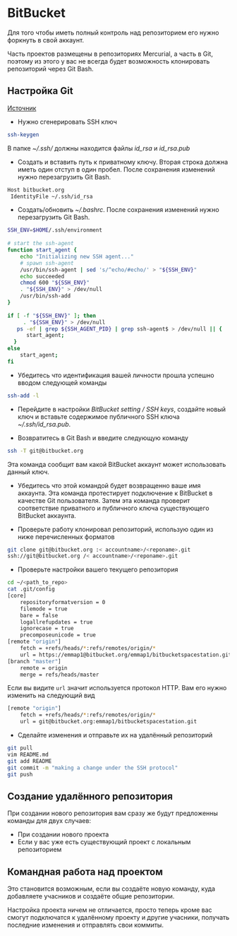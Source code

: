 # BitBucket

Для того чтобы иметь полный контроль над репозиторием его нужно форкнуть в свой аккаунт.

Часть проектов размещены в репозиториях  Mercurial, а часть в Git, поэтому из этого у вас не всегда будет возможность клонировать репозиторий через Git Bash.

## Настройка Git

[Источник][1]

[1]:https://confluence.atlassian.com/bitbucket/set-up-ssh-for-git-728138079.html

* Нужно сгенерировать SSH ключ

```bash
ssh-keygen
```

В папке *~/.ssh/* должны находится файлы *id_rsa* и *id_rsa.pub*

* Создать и вставить путь к приватному ключу. Вторая строка должна иметь один отступ в один пробел. После сохранения изменений нужно перезагрузить Git Bash.

```bash
Host bitbucket.org
 IdentityFile ~/.ssh/id_rsa
```

* Создать/обновить *~/.bashrc*. После сохранения изменений нужно перезагрузить Git Bash.

```bash
SSH_ENV=$HOME/.ssh/environment
  
# start the ssh-agent
function start_agent {
    echo "Initializing new SSH agent..."
    # spawn ssh-agent
    /usr/bin/ssh-agent | sed 's/^echo/#echo/' > "${SSH_ENV}"
    echo succeeded
    chmod 600 "${SSH_ENV}"
    . "${SSH_ENV}" > /dev/null
    /usr/bin/ssh-add
}
  
if [ -f "${SSH_ENV}" ]; then
     . "${SSH_ENV}" > /dev/null
   ps -ef | grep ${SSH_AGENT_PID} | grep ssh-agent$ > /dev/null || {
      start_agent;
  }
else
    start_agent;
fi
```

* Убедитесь что идентификация вашей личности прошла успешно вводом следующей команды

```bash
ssh-add -l
```

* Перейдите в настройки *BitBucket setting / SSH keys*, создайте новый ключ и вставьте содержимое публичного SSH ключа *~/.ssh/id_rsa.pub*.

* Возвратитесь в Git Bash и введите следующую команду

```bash
ssh -T git@bitbucket.org
```

Эта команда сообщит вам какой BitBucket аккаунт может использовать данный ключ.

* Убедитесь что этой командой будет возвращенно ваше имя аккаунта. Эта команда протестирует подключение к BitBucket в качестве Git пользователя. Затем эта команда проверит соответствие приватного и публичного ключа существующего BitBucket аккаунта.

* Проверьте работу клонировал репозиторий, использую один из ниже перечисленных форматов

```bash
git clone git@bitbucket.org :< accountname>/<reponame>.git
ssh://git@bitbucket.org /< accountname>/<reponame>.git 
```

* Проверьте настройки вашего текущего репозитория

```bash
cd ~/<path_to_repo>
cat .git/config
[core]
    repositoryformatversion = 0
    filemode = true
    bare = false
    logallrefupdates = true
    ignorecase = true
    precomposeunicode = true
[remote "origin"]
    fetch = +refs/heads/*:refs/remotes/origin/*
    url = https://emmap1@bitbucket.org/emmap1/bitbucketspacestation.git
[branch "master"]
    remote = origin
    merge = refs/heads/master
```

Если вы видите `url` значит используется протокол HTTP. Вам его нужно изменить на следующий вид

```bash
[remote "origin"]
    fetch = +refs/heads/*:refs/remotes/origin/*
    url = git@bitbucket.org:emmap1/bitbucketspacestation.git
```

* Сделайте изменения и отправьте их на удалённый репозиторий

```bash
git pull
vim README.md
git add README 
git commit -m "making a change under the SSH protocol"
git push 
```

## Создание удалённого репозитория

При создании нового репозитория вам сразу же будут предложенны команды для двух случаев:

* При создании нового проекта
* Если у вас уже есть существующий проект с локальным репозиторием

## Командная работа над проектом

Это становится возможным, если вы создаёте новую команду, куда добавляете учасников и создаёте общие репозитории.

Настройка проекта ничем не отличается, просто теперь кроме вас смогут подключатся к удалённому проекту и другие учасники, получать последние изменения и отправлять свои коммиты.